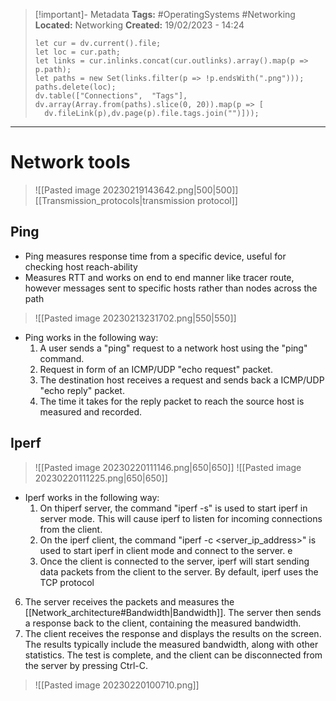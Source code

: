 > [!important]- Metadata
> **Tags:** #OperatingSystems #Networking 
> **Located:** Networking
> **Created:** 19/02/2023 - 14:24
> ```dataviewjs
>let cur = dv.current().file;
>let loc = cur.path;
>let links = cur.inlinks.concat(cur.outlinks).array().map(p => p.path);
>let paths = new Set(links.filter(p => !p.endsWith(".png")));
>paths.delete(loc);
>dv.table(["Connections",  "Tags"], dv.array(Array.from(paths).slice(0, 20)).map(p => [
>   dv.fileLink(p),dv.page(p).file.tags.join("")]));
> ```

___
# Network tools

> ![[Pasted image 20230219143642.png|500|500]]
> [[Transmission_protocols|transmission protocol]]


## Ping
- Ping measures response time from a specific device, useful for checking host reach-ability
- Measures RTT and works on end to end manner like tracer route, however messages sent to specific hosts rather than nodes across the path

> ![[Pasted image 20230213231702.png|550|550]]
- Ping works in the following way:
    1.  A user sends a "ping" request to a network host using the "ping" command.
    2.  Request in form of an ICMP/UDP "echo request" packet.
    3.  The destination host receives a request and sends back a ICMP/UDP "echo reply" packet.
    4.  The time it takes for the reply packet to reach the source host is measured and recorded.

## Iperf 
> ![[Pasted image 20230220111146.png|650|650]]
> ![[Pasted image 20230220111225.png|650|650]]


- Iperf works in the following way:
    1. On thiperf server,  the command "iperf -s" is used to start iperf in server mode. This will cause iperf to listen for incoming connections from the client.
    2. On the iperf client, the command "iperf -c <server_ip_address>" is used to start iperf in client mode and connect to the server. e 
    3. Once the client is connected to the server, iperf will start sending data packets from the client to the server. By default, iperf uses the TCP protocol
6.  The server receives the packets and measures the [[Network_architecture#Bandwidth|Bandwidth]]. The server then sends a response back to the client, containing the measured bandwidth.
7.  The client receives the response and displays the results on the screen. The results typically include the measured bandwidth, along with other statistics. The test is complete, and the client can be disconnected from the server by pressing Ctrl-C.





> ![[Pasted image 20230220100710.png]]
